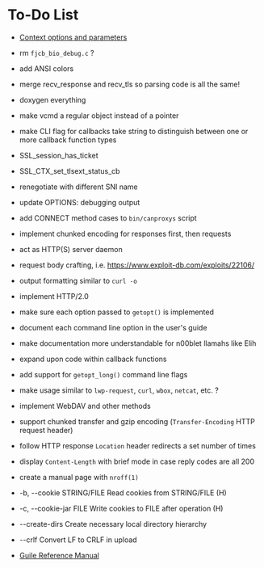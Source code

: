 __To-Do List__
==========

* [Context options and parameters](https://secure.php.net/manual/en/context.php "php.net Language Reference")

* rm `fjcb_bio_debug.c` ?

* add ANSI colors

* merge recv_response and recv_tls so parsing code is all the same!

* doxygen everything

* make vcmd a regular object instead of a pointer

* make CLI flag for callbacks take string to distinguish between one or more callback function types 

* SSL_session_has_ticket

* SSL_CTX_set_tlsext_status_cb

* renegotiate with different SNI name

* update OPTIONS: debugging output

* add CONNECT method cases to `bin/canproxys` script

* implement chunked encoding for responses first, then requests

* act as HTTP(S) server daemon

* request body crafting, i.e. https://www.exploit-db.com/exploits/22106/

* output formatting similar to `curl -o`

* implement HTTP/2.0

* make sure each option passed to `getopt()` is implemented

* document each command line option in the user's guide

* make documentation more understandable for n00blet llamahs like Elih

* expand upon code within callback functions 

* add support for `getopt_long()` command line flags

* make usage similar to `lwp-request`, `curl`, `wbox`, `netcat`, etc. ?

* implement WebDAV and other methods 

* support chunked transfer and gzip encoding (`Transfer-Encoding` HTTP request header)

* follow HTTP response `Location` header redirects a set number of times

* display `Content-Length` with brief mode in case reply codes are all 200

* create a manual page with `nroff(1)`

* -b, --cookie STRING/FILE  Read cookies from STRING/FILE (H)

*  -c, --cookie-jar FILE  Write cookies to FILE after operation (H)

* --create-dirs   Create necessary local directory hierarchy

* --crlf          Convert LF to CRLF in upload

* [Guile Reference Manual](https://www.gnu.org/software/guile/manual/html_node/Dynamic-FFI.html#Dynamic-FFI "Dynamic FFI")

